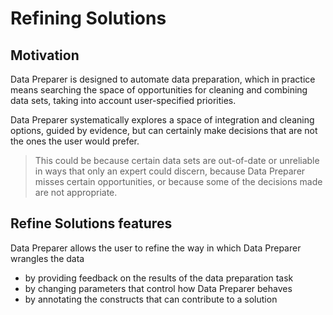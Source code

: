 # Refining Solutions

## Motivation
Data Preparer is designed to automate data preparation, which in practice means searching the space of opportunities for cleaning and combining data sets, taking into account user-specified priorities. 

Data Preparer systematically explores a space of integration and cleaning options, guided by evidence, but can certainly make decisions that are not the ones the user would prefer. 
> This could be because certain data sets are out-of-date or unreliable in ways that only an expert could discern, because Data Preparer misses
> certain opportunities, or because some of the decisions made are not appropriate. 

## Refine Solutions features
Data Preparer allows the user to refine the way in which Data Preparer wrangles the data

- by providing feedback on the results of the data preparation task
- by changing parameters that control how Data Preparer behaves
- by annotating the constructs that can contribute to a solution

